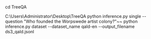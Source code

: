 cd TreeQA

C:\Users\Administrator\Desktop\TreeQA
python inference.py single --question "Who founded the Worpswede artist colony?"~~
python inference.py dataset --dataset_name qald-en --output_filename ds3_qald.jsonl 